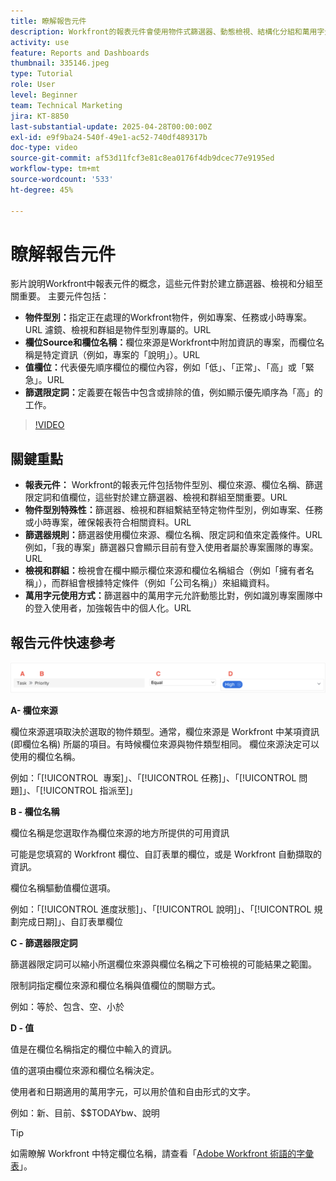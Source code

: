 ```yaml
---
title: 瞭解報告元件
description: Workfront的報表元件會使用物件式篩選器、動態檢視、結構化分組和萬用字元功能來調整資料視覺效果，以提供量身打造的深入分析。
activity: use
feature: Reports and Dashboards
thumbnail: 335146.jpeg
type: Tutorial
role: User
level: Beginner
team: Technical Marketing
jira: KT-8850
last-substantial-update: 2025-04-28T00:00:00Z
exl-id: e9f9ba24-540f-49e1-ac52-740df489317b
doc-type: video
source-git-commit: af53d11fcf3e81c8ea0176f4db9dcec77e9195ed
workflow-type: tm+mt
source-wordcount: '533'
ht-degree: 45%

---
```


# 瞭解報告元件

影片說明Workfront中報表元件的概念，這些元件對於建立篩選器、檢視和分組至關重要。 主要元件包括：

* **物件型別：**&#x200B;指定正在處理的Workfront物件，例如專案、任務或小時專案。&#x200B;URL 濾鏡、檢視和群組是物件型別專屬的。&#x200B;URL
* **欄位Source和欄位名稱：**&#x200B;欄位來源是Workfront中附加資訊的專案，而欄位名稱是特定資訊（例如，專案的「說明」）。&#x200B;URL
* **值欄位：**&#x200B;代表優先順序欄位的欄位內容，例如「低」、「正常」、「高」或「緊急」。&#x200B;URL
* **篩選限定詞：**&#x200B;定義要在報告中包含或排除的值，例如顯示優先順序為「高」的工作&#x200B;。


>[!VIDEO](https://video.tv.adobe.com/v/335146/?quality=12&learn=on)

## 關鍵重點

* **報表元件：** Workfront的報表元件包括物件型別、欄位來源、欄位名稱、篩選限定詞和值欄位，這些對於建立篩選器、檢視和群組至關重要。&#x200B;URL
* **物件型別特殊性：**&#x200B;篩選器、檢視和群組繫結至特定物件型別，例如專案、任務或小時專案，確保報表符合相關資料。&#x200B;URL
* **篩選器規則：**&#x200B;篩選器使用欄位來源、欄位名稱、限定詞和值來定義條件。&#x200B;URL 例如，「我的專案」篩選器只會顯示目前有登入使用者屬於專案團隊的專案。&#x200B;URL
* **檢視和群組：**&#x200B;檢視會在欄中顯示欄位來源和欄位名稱組合（例如「擁有者名稱」），而群組會根據特定條件（例如「公司名稱」）來組織資料&#x200B;。
* **萬用字元使用方式：**&#x200B;篩選器中的萬用字元允許動態比對，例如識別專案團隊中的登入使用者，加強報告中的個人化。&#x200B;URL

## 報告元件快速參考

![影像顯示建立篩選器的畫面](assets/reporting-components-1.png)

**A- 欄位來源**

欄位來源選項取決於選取的物件類型。通常，欄位來源是 Workfront 中某項資訊 (即欄位名稱) 所屬的項目。有時候欄位來源與物件類型相同。
欄位來源決定可以使用的欄位名稱。

例如：「[!UICONTROL &#x200B; 專案]」、「[!UICONTROL 任務]」、「[!UICONTROL 問題]」、「[!UICONTROL 指派至]」

**B - 欄位名稱**

欄位名稱是您選取作為欄位來源的地方所提供的可用資訊

可能是您填寫的 Workfront 欄位、自訂表單的欄位，或是 Workfront 自動擷取的資訊。

欄位名稱驅動值欄位選項。

例如：「[!UICONTROL 進度狀態]」、「[!UICONTROL 說明]」、「[!UICONTROL 規劃完成日期]」、自訂表單欄位

**C - 篩選器限定詞**

篩選器限定詞可以縮小所選欄位來源與欄位名稱之下可檢視的可能結果之範圍。

限制詞指定欄位來源和欄位名稱與值欄位的關聯方式。

例如：等於、包含、空、小於

**D - 值**

值是在欄位名稱指定的欄位中輸入的資訊。

值的選項由欄位來源和欄位名稱決定。

使用者和日期適用的萬用字元，可以用於值和自由形式的文字。

例如：新、目前、$$TODAYbw、說明

>[!TIP]
>
>如需瞭解 Workfront 中特定欄位名稱，請查看「[Adobe Workfront 術語的字彙表](https://experienceleague.adobe.com/docs/workfront/using/basics/workfront-terminology-glossary.html?lang=zh-Hant)」。


